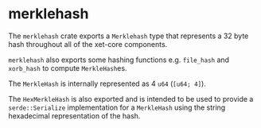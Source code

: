 # merklehash

The `merklehash` crate exports a `Merklehash` type that represents a 32 byte hash throughout all of the xet-core
components.

`merklehash` also exports some hashing functions e.g. `file_hash` and `xorb_hash` to compute `MerkleHash`es.

The `MerkleHash` is internally represented as 4 `u64` (`[u64; 4]`).

The `HexMerkleHash` is also exported and is intended to be used to provide a `serde::Serialize` implementation for a
`MerkleHash` using the string hexadecimal representation of the hash.
